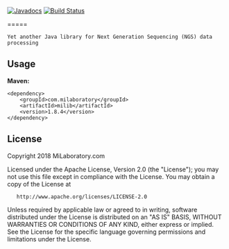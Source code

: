 [![Javadocs](http://www.javadoc.io/badge/com.milaboratory/milib.svg)](http://www.javadoc.io/doc/com.milaboratory/milib) [![Build Status](https://travis-ci.org/milaboratory/milib.svg)](https://travis-ci.org/milaboratory/milib)

=====

    Yet another Java library for Next Generation Sequencing (NGS) data processing
    
## Usage

**Maven:**
```
<dependency>
    <groupId>com.milaboratory</groupId>
    <artifactId>milib</artifactId>
    <version>1.8.4</version>
</dependency>
```

## License

   Copyright 2018 MiLaboratory.com

   Licensed under the Apache License, Version 2.0 (the "License");
   you may not use this file except in compliance with the License.
   You may obtain a copy of the License at

       http://www.apache.org/licenses/LICENSE-2.0

   Unless required by applicable law or agreed to in writing, software
   distributed under the License is distributed on an "AS IS" BASIS,
   WITHOUT WARRANTIES OR CONDITIONS OF ANY KIND, either express or implied.
   See the License for the specific language governing permissions and
   limitations under the License.
